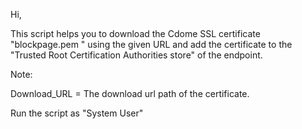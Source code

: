 Hi, 

This script helps you to download the Cdome SSL certificate "blockpage.pem " using the given URL and add the certificate to the "Trusted Root Certification Authorities store" of the endpoint.

 
Note:

Download_URL = The download url path of the certificate.

Run the script as "System User"